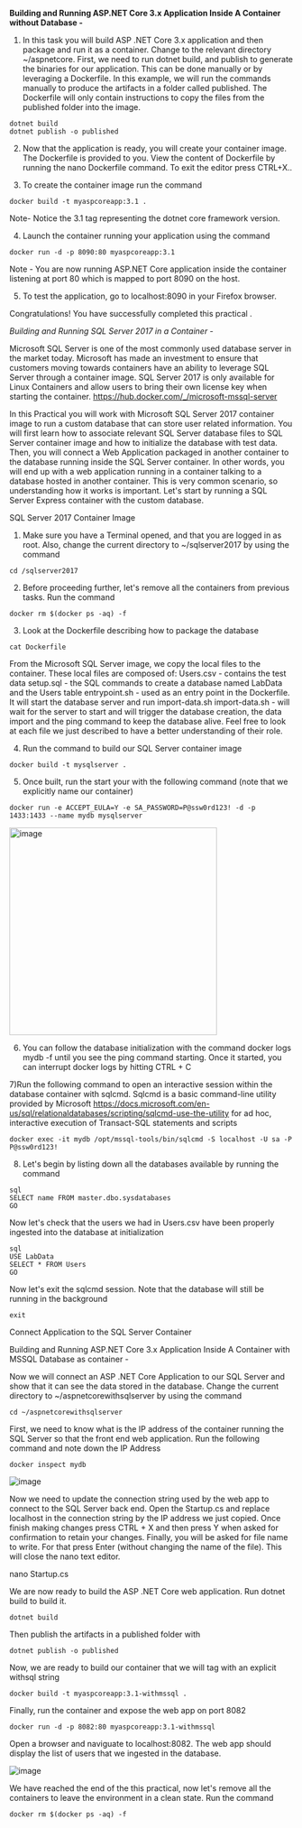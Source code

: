 **Building and Running ASP.NET Core 3.x Application Inside A Container without Database -**

1) In this task you will build ASP .NET Core 3.x application and then package and run it as a container. Change to the relevant directory ~/aspnetcore. First, we need to run dotnet build, and publish to generate the binaries for our application. This can be done manually or by leveraging a Dockerfile. In this example, we will run the commands manually to produce the artifacts in a folder called published. The Dockerfile will only contain instructions to copy the files from the published folder into the image.
```
dotnet build
dotnet publish -o published
```
2) Now that the application is ready, you will create your container image. The Dockerfile is provided to you. View the content of Dockerfile by running the nano Dockerfile command. To exit the editor press CTRL+X..

3) To create the container image run the command
```
docker build -t myaspcoreapp:3.1 .
```
Note- Notice the 3.1 tag representing the dotnet core framework version.

4) Launch the container running your application using the command
```
docker run -d -p 8090:80 myaspcoreapp:3.1
```
Note - You are now running ASP.NET Core application inside the container listening at port 80 which is mapped to port 8090 on the host.

5) To test the application, go to localhost:8090 in your Firefox browser.

Congratulations! 
You have successfully completed this practical .

*Building and Running SQL Server 2017 in a Container -* 

Microsoft SQL Server is one of the most commonly used database server in the market today. Microsoft has made an investment to ensure that customers moving towards containers have an ability to leverage SQL Server through a container image.
SQL Server 2017 is only available for Linux Containers and allow users to bring their own license key when starting the container.
https://hub.docker.com/_/microsoft-mssql-server


In this Practical you will work with Microsoft SQL Server 2017 container image to run a custom database that can store user related information. You will first learn how to associate relevant SQL Server database files to SQL Server container image and how to initialize the database with test data. Then, you will connect a Web Application packaged in another container to the database running inside the SQL Server container. In other words, you will end up with a web application running in a container talking to a database hosted in another container. This is very common scenario, so understanding how it works is important. Let's start by running a SQL Server Express container with the custom database.

SQL Server 2017 Container Image

1) Make sure you have a Terminal opened, and that you are logged in as root. Also, change the current directory to ~/sqlserver2017 by using the command
```
cd /sqlserver2017
```
2) Before proceeding further, let's remove all the containers from previous tasks. Run the command
```
docker rm $(docker ps -aq) -f
```
3) Look at the Dockerfile describing how to package the database
```
cat Dockerfile
```
From the Microsoft SQL Server image, we copy the local files to the container. These local files are composed of:
Users.csv - contains the test data
setup.sql - the SQL commands to create a database named LabData and the Users table
entrypoint.sh - used as an entry point in the Dockerfile. It will start the database server and run import-data.sh
import-data.sh - will wait for the server to start and will trigger the database creation, the data import and the ping command to keep the database alive. Feel free to look at each file we just described to have a better understanding of their role.

4) Run the command to build our SQL Server container image
```
docker build -t mysqlserver .
```
5) Once built, run the start your with the following command (note that we explicitly name our container)
```
docker run -e ACCEPT_EULA=Y -e SA_PASSWORD=P@ssw0rd123! -d -p 1433:1433 --name mydb mysqlserver
```

<img width="368" alt="image" src="https://user-images.githubusercontent.com/26162869/184676847-d24e4f04-a4bd-4114-993d-96d1c38d8da6.png">


6) You can follow the database initialization with the command docker logs mydb -f until you see the ping command starting. Once it started, you can interrupt docker logs by hitting CTRL + C

7)Run the following command to open an interactive session within the database container with sqlcmd. Sqlcmd is a basic command-line utility provided by Microsoft https://docs.microsoft.com/en-us/sql/relationaldatabases/scripting/sqlcmd-use-the-utility for ad hoc, interactive execution of Transact-SQL statements and scripts
```
docker exec -it mydb /opt/mssql-tools/bin/sqlcmd -S localhost -U sa -P P@ssw0rd123! 
```
8) Let's begin by listing down all the databases available by running the command

```
sql
SELECT name FROM master.dbo.sysdatabases   
GO
```

Now let's check that the users we had in Users.csv have been properly ingested into the database at initialization

```
sql
USE LabData  
SELECT * FROM Users  
GO
```

Now let's exit the sqlcmd session. Note that the database will still be running in the background
```
exit
```

Connect Application to the SQL Server Container

Building and Running ASP.NET Core 3.x Application Inside A Container with MSSQL Database as container -

Now we will connect an ASP .NET Core Application to our SQL Server and show that it can see the data stored in the database. Change the current directory to ~/aspnetcorewithsqlserver by using the command

```
cd ~/aspnetcorewithsqlserver
```

First, we need to know what is the IP address of the container running the SQL Server so that the front end web application. Run the following command and note down the IP Address

```
docker inspect mydb
```
![image](https://user-images.githubusercontent.com/26162869/184676248-ff39505f-31d3-47b3-ad65-ba169053c505.png)


Now we need to update the connection string used by the web app to connect to the SQL Server back end. Open the Startup.cs and replace localhost in the connection string by the IP address we just copied. Once finish making changes press CTRL + X and then press Y when asked for confirmation to retain your changes. Finally, you will be asked for file name to write. For that press Enter (without changing the name of the file). This will close the nano text editor.

nano Startup.cs

We are now ready to build the ASP .NET Core web application. Run dotnet build to build it.
```
dotnet build
```

Then publish the artifacts in a published folder with
```
dotnet publish -o published
```

Now, we are ready to build our container that we will tag with an explicit withsql string
```
docker build -t myaspcoreapp:3.1-withmssql .
```
Finally, run the container and expose the web app on port 8082
```
docker run -d -p 8082:80 myaspcoreapp:3.1-withmssql
```


Open a browser and naviguate to localhost:8082. The web app should display the list of users that we ingested in the database.

![image](https://user-images.githubusercontent.com/26162869/184676140-b2887872-96e4-4007-97a7-c50a432614c2.png)


We have reached the end of the this practical, now let's remove all the containers to leave the environment in a clean state. Run the command
```
docker rm $(docker ps -aq) -f
```
